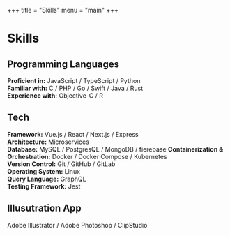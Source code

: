+++
title = "Skills"
menu = "main"
+++

# Skills

## Programming Languages

**Proficient in:** JavaScript / TypeScript / Python   
**Familiar with:** C / PHP / Go / Swift / Java / Rust   
**Experience with:** Objective-C / R

## Tech
**Framework:**
  Vue.js / React / Next.js / Express  
**Architecture:**
  Microservices  
**Database:**
  MySQL / PostgresQL / MongoDB / fierebase 
**Containerization & Orchestration:**
  Docker / Docker Compose / Kubernetes  
**Version Control:**
  Git / GitHub / GitLab  
**Operating System:**
  Linux  
**Query Language:**
  GraphQL  
**Testing Framework:**
  Jest  

## Illusutration App
  Adobe Illustrator / Adobe Photoshop / ClipStudio